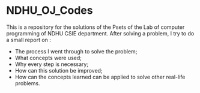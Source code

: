 # NDHU_OJ_Codes
This is a repository for the solutions of the Psets of the Lab of computer programming of NDHU CSIE department.
After solving a problem, I try to do a small report on :
* The process I went through to solve the problem;
* What concepts were used;
* Why every step is necessary;
* How can this solution be improved;
* How can the concepts learned can be applied to solve other real-life problems. 
